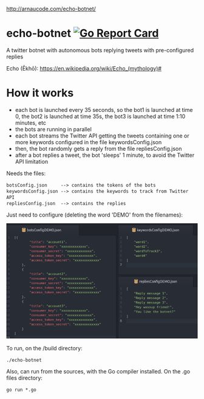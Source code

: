 http://arnaucode.com/echo-botnet/

# echo-botnet [![Go Report Card](https://goreportcard.com/badge/github.com/arnaucode/echo-botnet)](https://goreportcard.com/report/github.com/arnaucode/echo-botnet)
A twitter botnet with autonomous bots replying tweets with pre-configured replies


Echo (Ēkhō): https://en.wikipedia.org/wiki/Echo_(mythology)#


# How it works
- each bot is launched every 35 seconds, so the bot1 is launched at time 0, the bot2 is launched at time 35s, the bot3 is launched at time 1:10 minutes, etc
- the bots are running in parallel
- each bot streams the Twitter API getting the tweets containing one or more keywords configured in the file keywordsConfig.json
- then, the bot randomly gets a reply from the file repliesConfig.json
- after a bot replies a tweet, the bot 'sleeps' 1 minute, to avoid the Twitter API limitation

Needs the files:
```
botsConfig.json     --> contains the tokens of the bots
keywordsConfig.json --> contains the keywords to track from Twitter API
repliesConfig.json  --> contains the replies
```

Just need to configure (deleting the word 'DEMO' from the filenames):

![echo-botnet](https://raw.githubusercontent.com/arnaucode/echo-botnet/master/configurationScreenshot.png "configurationScreenshot")


To run, on the /build directory:
```
./echo-botnet
```
Also, can run from the sources, with the Go compiler installed. On the .go files directory:
```
go run *.go
```
